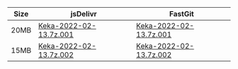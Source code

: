 |    Size   |     jsDelivr  | FastGit |
|  ---  |  ---  |  ---  |
| 20MB | [Keka-2022-02-13.7z.001](https://cdn.jsdelivr.net/gh/appleians/Keka@main/Keka-2022-02-13.7z.001) | [Keka-2022-02-13.7z.001](https://raw.fastgit.org/appleians/Keka/main/Keka-2022-02-13.7z.001) |
| 15MB | [Keka-2022-02-13.7z.002](https://cdn.jsdelivr.net/gh/appleians/Keka@main/Keka-2022-02-13.7z.002) | [Keka-2022-02-13.7z.002](https://raw.fastgit.org/appleians/Keka/main/Keka-2022-02-13.7z.002) |
